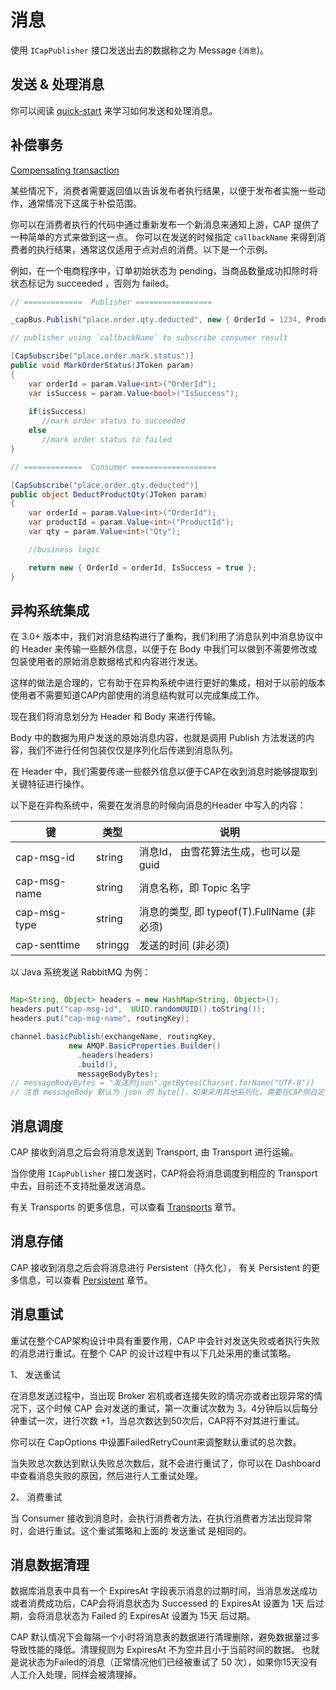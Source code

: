 # 消息

使用 `ICapPublisher` 接口发送出去的数据称之为 Message (`消息`)。

## 发送 & 处理消息

你可以阅读 [quick-start](../getting-started/quick-start.md#_3) 来学习如何发送和处理消息。

## 补偿事务

[Compensating transaction](https://en.wikipedia.org/wiki/Compensating_transaction)

某些情况下，消费者需要返回值以告诉发布者执行结果，以便于发布者实施一些动作，通常情况下这属于补偿范围。

你可以在消费者执行的代码中通过重新发布一个新消息来通知上游，CAP 提供了一种简单的方式来做到这一点。 你可以在发送的时候指定 `callbackName` 来得到消费者的执行结果，通常这仅适用于点对点的消费。以下是一个示例。

例如，在一个电商程序中，订单初始状态为 pending，当商品数量成功扣除时将状态标记为 succeeded ，否则为 failed。

```C#
// =============  Publisher =================

_capBus.Publish("place.order.qty.deducted", new { OrderId = 1234, ProductId = 23255, Qty = 1 }, "place.order.mark.status");    

// publisher using `callbackName` to subscribe consumer result

[CapSubscribe("place.order.mark.status")]
public void MarkOrderStatus(JToken param)
{
    var orderId = param.Value<int>("OrderId");
    var isSuccess = param.Value<bool>("IsSuccess");
    
    if(isSuccess)
       //mark order status to succeeded
    else
       //mark order status to failed
}

// =============  Consumer ===================

[CapSubscribe("place.order.qty.deducted")]
public object DeductProductQty(JToken param)
{
    var orderId = param.Value<int>("OrderId");
    var productId = param.Value<int>("ProductId");
    var qty = param.Value<int>("Qty");

    //business logic 

    return new { OrderId = orderId, IsSuccess = true };
}
```

## 异构系统集成

在 3.0+ 版本中，我们对消息结构进行了重构，我们利用了消息队列中消息协议中的 Header 来传输一些额外信息，以便于在 Body 中我们可以做到不需要修改或包装使用者的原始消息数据格式和内容进行发送。

这样的做法是合理的，它有助于在异构系统中进行更好的集成，相对于以前的版本使用者不需要知道CAP内部使用的消息结构就可以完成集成工作。

现在我们将消息划分为 Header 和 Body 来进行传输。

Body 中的数据为用户发送的原始消息内容，也就是调用 Publish 方法发送的内容，我们不进行任何包装仅仅是序列化后传递到消息队列。

在 Header 中，我们需要传递一些额外信息以便于CAP在收到消息时能够提取到关键特征进行操作。

以下是在异构系统中，需要在发消息的时候向消息的Header 中写入的内容：

 键 | 类型 | 说明
-- | --| --
cap-msg-id |  string | 消息Id， 由雪花算法生成，也可以是 guid
cap-msg-name | string | 消息名称，即 Topic 名字
cap-msg-type | string | 消息的类型, 即 typeof(T).FullName (非必须)
cap-senttime | stringg | 发送的时间 (非必须)

以 Java 系统发送 RabbitMQ 为例：

```java

Map<String, Object> headers = new HashMap<String, Object>();
headers.put("cap-msg-id",  UUID.randomUUID().toString());
headers.put("cap-msg-name", routingKey);

channel.basicPublish(exchangeName, routingKey,
             new AMQP.BasicProperties.Builder()
               .headers(headers)
               .build(),
               messageBodyBytes);
// messageBodyBytes = "发送的json".getBytes(Charset.forName("UTF-8"))
// 注意 messageBody 默认为 json 的 byte[]，如果采用其他系列化，需要在CAP侧自定义反序列化器

```


## 消息调度

CAP 接收到消息之后会将消息发送到 Transport, 由 Transport 进行运输。

当你使用 `ICapPublisher` 接口发送时，CAP将会将消息调度到相应的 Transport中去，目前还不支持批量发送消息。

有关 Transports 的更多信息，可以查看 [Transports](../transport/general.md) 章节。

## 消息存储

CAP 接收到消息之后会将消息进行 Persistent（持久化）， 有关 Persistent 的更多信息，可以查看 [Persistent](../storage/general.md) 章节。

## 消息重试

重试在整个CAP架构设计中具有重要作用，CAP 中会针对发送失败或者执行失败的消息进行重试。在整个 CAP 的设计过程中有以下几处采用的重试策略。

1、 发送重试

在消息发送过程中，当出现 Broker 宕机或者连接失败的情况亦或者出现异常的情况下，这个时候 CAP 会对发送的重试，第一次重试次数为 3，4分钟后以后每分钟重试一次，进行次数 +1，当总次数达到50次后，CAP将不对其进行重试。

你可以在 CapOptions 中设置FailedRetryCount来调整默认重试的总次数。

当失败总次数达到默认失败总次数后，就不会进行重试了，你可以在 Dashboard 中查看消息失败的原因，然后进行人工重试处理。

2、 消费重试

当 Consumer 接收到消息时，会执行消费者方法，在执行消费者方法出现异常时，会进行重试。这个重试策略和上面的 发送重试 是相同的。

## 消息数据清理

数据库消息表中具有一个 ExpiresAt 字段表示消息的过期时间，当消息发送成功或者消费成功后，CAP会将消息状态为 Successed 的 ExpiresAt 设置为 1天 后过期，会将消息状态为 Failed 的 ExpiresAt 设置为 15天 后过期。

CAP 默认情况下会每隔一个小时将消息表的数据进行清理删除，避免数据量过多导致性能的降低。清理规则为 ExpiresAt 不为空并且小于当前时间的数据。 也就是说状态为Failed的消息（正常情况他们已经被重试了 50 次），如果你15天没有人工介入处理，同样会被清理掉。
